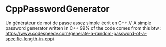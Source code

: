# CppPasswordGenerator
Un générateur de mot de passe assez simple écrit en C++ // A simple password generator written in C++
99% of the code comes from this btw : https://www.codespeedy.com/generate-a-random-password-of-a-specific-length-in-cpp/
